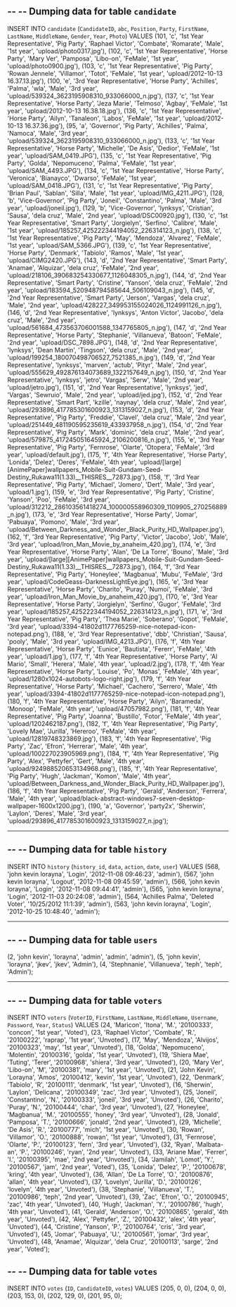 --
-- Dumping data for table `candidate`
--

INSERT INTO `candidate` (`CandidateID`, `abc`, `Position`, `Party`, `FirstName`, `LastName`, `MiddleName`, `Gender`, `Year`, `Photo`) VALUES
(101, 'c', '1st Year Representative', 'Pig Party', 'Raphael Victor', 'Combate', 'Romarate', 'Male', '1st year', 'upload/photo0317.jpg'),
(102, 'c', '1st Year Representative', 'Horse Party', 'Mary Ver', 'Pamposa', 'Libo-on', 'FeMale', '1st year', 'upload/photo0900.jpg'),
(103, 'c', '1st Year Representative', 'Pig Party', 'Rowan Jennele', 'Villamor', 'Totot', 'FeMale', '1st year', 'upload/2012-10-13 16.37.13.jpg'),
(100, 'e', '3rd Year Representative', 'Horse Party', 'Achilles', 'Palma', 'wla', 'Male', '3rd year', 'upload/539324_3623195908310_933066000_n.jpg'),
(137, 'c', '1st Year Representative', 'Horse Party', 'Jeza Marie', 'Telmoso', 'Agbay', 'FeMale', '1st year', 'upload/2012-10-13 16.38.18.jpg'),
(136, 'c', '1st Year Representative', 'Horse Party', 'Ailyn', 'Tanaleon', 'Labos', 'FeMale', '1st year', 'upload/2012-10-13 16.37.36.jpg'),
(95, 'a', 'Governor', 'Pig Party', 'Achilles', 'Palma', 'Namoca', 'Male', '3rd year', 'upload/539324_3623195908310_933066000_n.jpg'),
(133, 'c', '1st Year Representative', 'Horse Party', 'Michelle', 'De Asis', 'Dedior', 'FeMale', '1st year', 'upload/SAM_0419.JPG'),
(135, 'c', '1st Year Representative', 'Pig Party', 'Golda', 'Nepomuceno', 'Palma', 'FeMale', '1st year', 'upload/SAM_4493.JPG'),
(134, 'c', '1st Year Representative', 'Horse Party', 'Veronica', 'Bianayco', 'Dwarso', 'FeMale', '1st year', 'upload/SAM_0418.JPG'),
(131, 'c', '1st Year Representative', 'Pig Party', 'Brian Paul', 'Sablan', 'Silla', 'Male', '1st year', 'upload/IMG_4211.JPG'),
(128, 'b', 'Vice-Governor', 'Pig Party', 'Joneil', 'Constantino', 'Palma', 'Male', '3rd year', 'upload/joneil.jpg'),
(129, 'b', 'Vice-Governor', 'lynksys', 'Cristian', 'Sausa', 'dela cruz', 'Male', '2nd year', 'upload/DSC00920.jpg'),
(130, 'c', '1st Year Representative', 'Smart Party', 'Jorgielyn', 'Serfino', 'Calibre', 'Male', '1st year', 'upload/185257_425222344194052_226314123_n.jpg'),
(138, 'c', '1st Year Representative', 'Pig Party', 'May', 'Mendoza', 'Alvarez', 'FeMale', '1st year', 'upload/SAM_5366.JPG'),
(139, 'c', '1st Year Representative', 'Horse Party', 'Denmark', 'Tabiolo', 'Ramos', 'Male', '1st year', 'upload/CIMG2420.JPG'),
(143, 'd', '2nd Year Representative', 'Smart Party', 'Anamae', 'Alquizar', 'dela cruz', 'FeMale', '2nd year', 'upload/218106_390683254330677_1126048305_n.jpg'),
(144, 'd', '2nd Year Representative', 'Smart Party', 'Cristine', 'Yanson', 'dela cruz', 'FeMale', '2nd year', 'upload/183594_520948794585644_506109043_n.jpg'),
(145, 'd', '2nd Year Representative', 'Smart Party', 'Jerson', 'Vargas', 'dela cruz', 'Male', '2nd year', 'upload/428227_349953155024026_1124991126_n.jpg'),
(146, 'd', '2nd Year Representative', 'lynksys', 'Anton Victor', 'Jacobo', 'dela cruz', 'Male', '2nd year', 'upload/561684_473563706001588_1347765805_n.jpg'),
(147, 'd', '2nd Year Representative', 'Horse Party', 'Stephanie', 'Villanueva', 'Batoon', 'FeMale', '2nd year', 'upload/DSC_7898.JPG'),
(148, 'd', '2nd Year Representative', 'lynksys', 'Dean Martin', 'Tingson', 'dela cruz', 'Male', '2nd year', 'upload/199254_180070498706527_7521385_n.jpg'),
(149, 'd', '2nd Year Representative', 'lynksys', 'marven', 'actub', 'Pityr', 'Male', '2nd year', 'upload/555629_492876134073689_1322157649_n.jpg'),
(150, 'd', '2nd Year Representative', 'lynksys', 'jetro', 'Vargas', 'Serw', 'Male', '2nd year', 'upload/jetro.jpg'),
(151, 'd', '2nd Year Representative', 'lynksys', 'jed', 'Vargas', 'Sewruio', 'Male', '2nd year', 'upload/jed.jpg'),
(152, 'd', '2nd Year Representative', 'Smart Part', 'kzille', 'naynay', 'dela cruz', 'Male', '2nd year', 'upload/293896_417785301600923_1313159027_n.jpg'),
(153, 'd', '2nd Year Representative', 'Pig Party', 'Freddie', 'Clavel', 'dela cruz', 'Male', '2nd year', 'upload/251449_481190595235619_433937958_n.jpg'),
(154, 'd', '2nd Year Representative', 'Pig Party', 'Mark', 'dominic', 'dela cruz', 'Male', '2nd year', 'upload/579875_417245051645924_2106200816_n.jpg'),
(155, 'e', '3rd Year Representative', 'Pig Party', 'Fernrose', 'Olarte', 'Otopera', 'FeMale', '3rd year', 'upload/default.jpg'),
(175, 'f', '4th Year Representative', 'Horse Party', 'Lonida', 'Delez', 'Deres', 'FeMale', '4th year', 'upload/[large][AnimePaper]wallpapers_Mobile-Suit-Gundam-Seed-Destiny_Rukawa11(1.33)__THISRES__72873.jpg'),
(158, 'f', '3rd Year Representative', 'Pig Party', 'Michael', 'Jomero', 'Dert', 'Male', '3rd year', 'upload/1.jpg'),
(159, 'e', '3rd Year Representative', 'Pig Party', 'Cristine', 'Yanson', 'Poo', 'FeMale', '3rd year', 'upload/312212_286103561418274_100000558960309_1109905_270256889_n.jpg'),
(173, 'e', '3rd Year Representative', 'Horse Party', 'Jomar', 'Pabuaya', 'Pomono', 'Male', '3rd year', 'upload/Between_Darkness_and_Wonder_Black_Purity_HD_Wallpaper.jpg'),
(162, 'f', '3rd Year Representative', 'Pig Party', 'Victor', 'Jacobo', 'Job', 'Male', '3rd year', 'upload/Iron_Man_Movie_by_anaheim_420.jpg'),
(174, 'e', '3rd Year Representative', 'Horse Party', 'Alan', 'De La Torre', 'Bouno', 'Male', '3rd year', 'upload/[large][AnimePaper]wallpapers_Mobile-Suit-Gundam-Seed-Destiny_Rukawa11(1.33)__THISRES__72873.jpg'),
(164, 'f', '3rd Year Representative', 'Pig Party', 'Honeylee', 'Magbanua', 'Mubu', 'FeMale', '3rd year', 'upload/CodeGeass-DarknessLightEye.jpg'),
(165, 'e', '3rd Year Representative', 'Horse Party', 'Charito', 'Puray', 'Numoi', 'FeMale', '3rd year', 'upload/Iron_Man_Movie_by_anaheim_420.jpg'),
(170, 'e', '3rd Year Representative', 'Horse Party', 'Jorgielyn', 'Serfino', 'Gugor', 'FeMale', '3rd year', 'upload/185257_425222344194052_226314123_n.jpg'),
(171, 'e', '3rd Year Representative', 'Pig Party', 'Thea Marie', 'Soberano', 'Gopot', 'FeMale', '3rd year', 'upload/3394-41802d1177765259-nice-notepad-icon-notepad.png'),
(188, 'e', '3rd Year Representative', 'dbb', 'Christian', 'Sausa', 'pooly', 'Male', '3rd year', 'upload/IMG_4213.JPG'),
(176, 'f', '4th Year Representative', 'Horse Party', 'Eunice', 'Bautista', 'Fererr', 'FeMale', '4th year', 'upload/1.jpg'),
(177, 'f', '4th Year Representative', 'Horse Party', 'Al Mario', 'Small', 'Herera', 'Male', '4th year', 'upload/2.jpg'),
(178, 'f', '4th Year Representative', 'Horse Party', 'Louise', 'Po', 'Monas', 'FeMale', '4th year', 'upload/1280x1024-autobots-logo-right.jpg'),
(179, 'f', '4th Year Representative', 'Horse Party', 'Michael', 'Cachero', 'Serrero', 'Male', '4th year', 'upload/3394-41802d1177765259-nice-notepad-icon-notepad.png'),
(180, 'f', '4th Year Representative', 'Horse Party', 'Ailyn', 'Barameda', 'Monoop', 'FeMale', '4th year', 'upload/47057982.png'),
(181, 'f', '4th Year Representative', 'Pig Party', 'Joanna', 'Bustillo', 'Fotor', 'FeMale', '4th year', 'upload/1202462187.png'),
(182, 'f', '4th Year Representative', 'Pig Party', 'Lovely Mae', 'Jurilla', 'Hereroo', 'FeMale', '4th year', 'upload/12819748323869.jpg'),
(183, 'f', '4th Year Representative', 'Pig Party', 'Zac', 'Efron', 'Herrerar', 'Male', '4th year', 'upload/100227023905969.png'),
(184, 'f', '4th Year Representative', 'Pig Party', 'Alex', 'Pettyfer', 'Gert', 'Male', '4th year', 'upload/924988520653134968.png'),
(185, 'f', '4th Year Representative', 'Pig Party', 'Hugh', 'Jackman', 'Komon', 'Male', '4th year', 'upload/Between_Darkness_and_Wonder_Black_Purity_HD_Wallpaper.jpg'),
(186, 'f', '4th Year Representative', 'Pig Party', 'Gerald', 'Anderson', 'Ferrera', 'Male', '4th year', 'upload/black-abstract-windows7-seven-desktop-wallpaper-1600x1200.jpg'),
(190, 'a', 'Governor', 'party2x', 'Sherwin', 'Laylon', 'Deres', 'Male', '3rd year', 'upload/293896_417785301600923_1313159027_n.jpg');

-- --------------------------------------------------------


--
-- Dumping data for table `history`
--

INSERT INTO `history` (`history_id`, `data`, `action`, `date`, `user`) VALUES
(568, 'john kevin lorayna', 'Login', '2012-11-08 09:46:23', 'admin'),
(567, 'john kevin lorayna', 'Logout', '2012-11-08 09:45:59', 'admin'),
(566, 'john kevin lorayna', 'Login', '2012-11-08 09:44:41', 'admin'),
(565, 'john kevin lorayna', 'Login', '2012-11-03 20:24:08', 'admin'),
(564, 'Achilles Palma', 'Deleted Voter', '10/25/2012 11:1:39', 'admin'),
(563, 'john kevin lorayna', 'Login', '2012-10-25 10:48:40', 'admin');

-- --------------------------------------------------------
--
-- Dumping data for table `users`
--


(2, 'john kevin', 'lorayna', 'admin', 'admin', 'admin'),
(5, 'john kevin', 'lorayna', 'jkev', 'jkev', 'Admin'),
(4, 'Stephnanie', 'Villanueva', 'teph', 'teph', 'Admin');

-- --------------------------------------------------------



--
-- Dumping data for table `voters`
--

INSERT INTO `voters` (`VoterID`, `FirstName`, `LastName`, `MiddleName`, `Username`, `Password`, `Year`, `Status`) VALUES
(24, 'Maricon', 'Itona', 'M.', '20100333', 'concon', '1st year', 'Voted'),
(23, 'Raphael Victor', 'Combate', 'R.', '20100222', 'raprap', '1st year', 'Unvoted'),
(17, 'May', 'Mendoza', 'Alvijos', '20100323', 'may', '1st year', 'Unvoted'),
(18, 'Golda', 'Nepomuceno', 'Molentin', '20100316', 'golda', '1st year', 'Unvoted'),
(19, 'Shiera Mae', 'Tuting', 'Terer', '20100968', 'shiera', '3rd year', 'Unvoted'),
(20, 'Mary Ver', 'Libo-on', 'M', '20100381', 'mary', '1st year', 'Unvoted'),
(21, 'John Kevin', 'Lorayna', 'Amos', '20100412', 'kevin', '1st year', 'Unvoted'),
(22, 'Denmark', 'Tabiolo', 'R', '20100111', 'denmark', '1st year', 'Unvoted'),
(16, 'Sherwin', 'Laylon', 'Delicana', '20100349', 'zac', '3rd year', 'Unvoted'),
(25, 'Joneil', 'Constantino', 'N.', '20100333', 'joneil', '3rd year', 'Unvoted'),
(26, 'Charito', 'Puray', 'N.', '20100444', 'char', '3rd year', 'Unvoted'),
(27, 'Honeylee', 'Magbanua', 'M.', '20100555', 'honey', '3rd year', 'Unvoted'),
(28, 'Jonald', 'Pamposa', 'T.', '20100666', 'jonald', '2nd year', 'Unvoted'),
(29, 'Michelle', 'De Asis', 'R.', '20100777', 'mich', '1st year', 'Unvoted'),
(30, 'Rowan', 'Villamor', 'O.', '20100888', 'rowan', '1st year', 'Unvoted'),
(31, 'Fernrose', 'Olarte', 'P.', '20100123', 'fern', '3rd year', 'Unvoted'),
(32, 'Ryan', 'Malbata-an', 'P.', '20100246', 'ryan', '2nd year', 'Unvoted'),
(33, 'Ariane Mae', 'Ferrer', 'I.', '20100395', 'mae', '2nd year', 'Unvoted'),
(34, 'Jamilah', 'Lomot', 'Y.', '20100567', 'jam', '2nd year', 'Voted'),
(35, 'Lonida', 'Delez', 'P.', '20100678', 'kring', '4th year', 'Unvoted'),
(36, 'Allan', 'De La Torre', 'O.', '20100876', 'allan', '4th year', 'Unvoted'),
(37, 'Lovelyn', 'Jurilla', 'D.', '20100126', 'lovelyn', '4th year', 'Unvoted'),
(38, 'Stephanie', 'Villanueva', 'T.', '20100986', 'teph', '2nd year', 'Unvoted'),
(39, 'Zac', 'Efron', 'O.', '20100945', 'zac', '4th year', 'Unvoted'),
(40, 'Hugh', 'Jackman', 'Y.', '20100786', 'hugh', '4th year', 'Unvoted'),
(41, 'Gerald', 'Anderson', 'O.', '20100865', 'gerald', '4th year', 'Unvoted'),
(42, 'Alex', 'Pettyfer', 'Z.', '20100432', 'alex', '4th year', 'Unvoted'),
(44, 'Cristine', 'Yanson', 'P.', '20100764', 'cris', '3rd year', 'Unvoted'),
(45, 'Jomar', 'Pabuaya', 'U.', '20100561', 'jomar', '3rd year', 'Unvoted'),
(48, 'Anamae', 'Alquizar', 'dela Cruz', '20100113', 'sarge', '2nd year', 'Voted');


--
-- Dumping data for table `votes`
--

INSERT INTO `votes` (`ID`, `CandidateID`, `votes`) VALUES
(205, 0, 0),
(204, 0, 0),
(203, 153, 0),
(202, 129, 0),
(201, 95, 0);